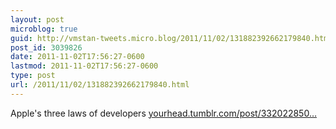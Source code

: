 ```yaml
---
layout: post
microblog: true
guid: http://vmstan-tweets.micro.blog/2011/11/02/131882392662179840.html
post_id: 3039826
date: 2011-11-02T17:56:27-0600
lastmod: 2011-11-02T17:56:27-0600
type: post
url: /2011/11/02/131882392662179840.html
---
```

Apple's three laws of developers <a href="http://yourhead.tumblr.com/post/3320228508/apples-three-laws-of-developers">yourhead.tumblr.com/post/332022850…</a>
